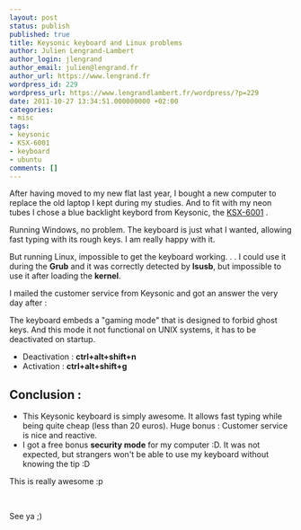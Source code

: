```yaml
---
layout: post
status: publish
published: true
title: Keysonic keyboard and Linux problems
author: Julien Lengrand-Lambert
author_login: jlengrand
author_email: julien@lengrand.fr
author_url: https://www.lengrand.fr
wordpress_id: 229
wordpress_url: https://www.lengrandlambert.fr/wordpress/?p=229
date: 2011-10-27 13:34:51.000000000 +02:00
categories:
- misc
tags:
- keysonic
- KSX-6001
- keyboard
- ubuntu
comments: []
---
```


After having moved to my new flat last year, I bought a new computer to replace the old laptop I kept during my studies. And to fit with my neon tubes I chose a blue backlight keybord from Keysonic, the <a href="https://www.maxpoint.de/de/products/keyboards.php?pid=1_3_7&amp;we_objectID=1219">KSX-6001</a> .

Running Windows, no problem. The keyboard is just what I wanted, allowing fast typing with its rough keys. I am really happy with it.

But running Linux, impossible to get the keyboard working. . . I could use it during the <strong>Grub</strong> and it was correctly detected by <strong>lsusb</strong>, but impossible to use it after loading the <strong>kernel</strong>.

I mailed the customer service from Keysonic and got an answer the very day after :

The keyboard embeds a "gaming mode" that is designed to forbid ghost keys. And this mode it not functional on UNIX systems, it has to be deactivated on startup.
<div id="post-body-7296359531860754180">
<ul>
	<li>Deactivation : <strong>ctrl+alt+shift+n</strong></li>
	<li>Activation : <strong>ctrl+alt+shift+g</strong></li>
</ul>
<h2>Conclusion :</h2>
<ul>
	<li>This Keysonic keyboard is simply awesome. It allows fast typing while being quite cheap (less than 20 euros). Huge bonus : Customer service is nice and reactive.</li>
	<li>I got a free bonus <strong>security mode</strong> for my computer :D. It was not expected, but strangers won't be able to use my keyboard without knowing the tip :D</li>
</ul>
This is really awesome :p

&nbsp;

See ya ;)

</div>
